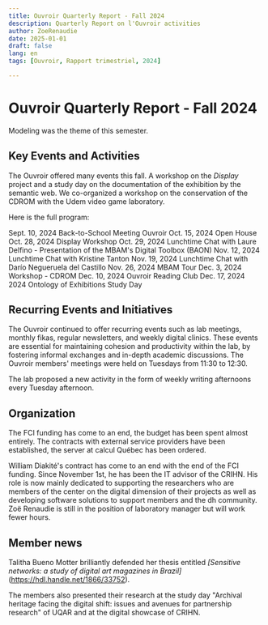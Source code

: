 ```yaml
---
title: Ouvroir Quarterly Report - Fall 2024
description: Quarterly Report on l'Ouvroir activities
author: ZoeRenaudie
date: 2025-01-01
draft: false
lang: en
tags: [Ouvroir, Rapport trimestriel, 2024]

---
```


# Ouvroir Quarterly Report - Fall 2024

Modeling was the theme of this semester.

## Key Events and Activities

The Ouvroir offered many events this fall. A workshop on the *Display* project and a study day on the documentation of the exhibition by the semantic web. We co-organized a workshop on the conservation of the CDROM with the Udem video game laboratory.

Here is the full program:

Sept. 10, 2024 Back-to-School Meeting Ouvroir
Oct. 15, 2024 Open House
Oct. 28, 2024 Display Workshop
Oct. 29, 2024 Lunchtime Chat with Laure Delfino - Presentation of the MBAM's Digital Toolbox (BAON)
Nov. 12, 2024 Lunchtime Chat with Kristine Tanton
Nov. 19, 2024 Lunchtime Chat with Darío Negueruela del Castillo
Nov. 26, 2024 MBAM Tour
Dec. 3, 2024 Workshop - CDROM
Dec. 10, 2024 Ouvroir Reading Club
Dec. 17, 2024 2024 Ontology of Exhibitions Study Day

## Recurring Events and Initiatives

The Ouvroir continued to offer recurring events such as lab meetings, monthly fikas, regular newsletters, and weekly digital clinics. These events are essential for maintaining cohesion and productivity within the lab, by fostering informal exchanges and in-depth academic discussions. The Ouvroir members' meetings were held on Tuesdays from 11:30 to 12:30.

The lab proposed a new activity in the form of weekly writing afternoons every Tuesday afternoon.

## Organization

The FCI funding has come to an end, the budget has been spent almost entirely. The contracts with external service providers have been established, the server at calcul Québec has been ordered.

William Diakité's contract has come to an end with the end of the FCI funding. Since November 1st, he has been the IT advisor of the CRIHN. His role is now mainly dedicated to supporting the researchers who are members of the center on the digital dimension of their projects as well as developing software solutions to support members and the dh community. Zoë Renaudie is still in the position of laboratory manager but will work fewer hours.

## Member news

Talitha Bueno Motter brilliantly defended her thesis entitled _[Sensitive networks: a study of digital art magazines in Brazil]_(https://hdl.handle.net/1866/33752).

The members also presented their research at the study day "Archival heritage facing the digital shift: issues and avenues for partnership research" of UQAR and at the digital showcase of CRIHN.
